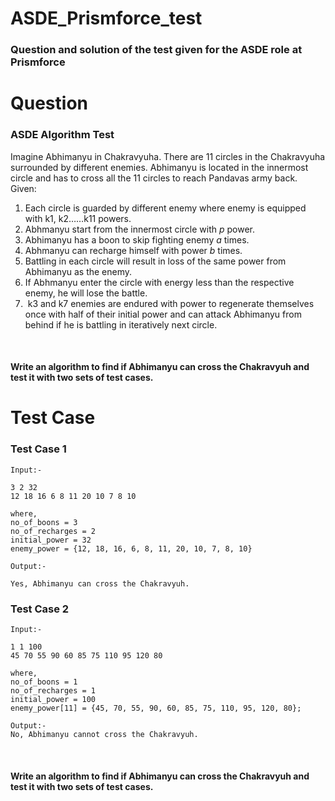 # ASDE_Prismforce_test
<h3>Question and solution of the test given for the ASDE role at Prismforce</h3>

<p>
  <h1>Question</h1>
  <h3>ASDE Algorithm Test</h3>

Imagine Abhimanyu in Chakravyuha. There are 11 circles in the Chakravyuha surrounded by different enemies. Abhimanyu is located in the innermost circle and has to cross all the 11 circles to reach Pandavas army back. 
 <br>
Given:
 <ol>
 <li>Each circle is guarded by different enemy where enemy is equipped with k1, k2……k11 powers. </li>
  <li>Abhmanyu start from the innermost circle with <em>p</em> power.</li> 
  <li>Abhimanyu has a boon to skip fighting enemy <em>a</em> times. </li>
  <li>Abhmanyu can recharge himself with power <em>b</em> times. </li>
  <li>Battling in each circle will result in loss of the same power from Abhimanyu as the enemy. </li>
  <li>If Abhmanyu enter the circle with energy less than the respective enemy, he will lose the battle. </li>
  <li> k3 and k7 enemies are endured with power to regenerate themselves once with half of their initial power and can attack Abhimanyu from behind if he is battling in iteratively next circle. </li>
 </ol>
 
<h4>Write an algorithm to find if Abhimanyu can cross the Chakravyuh and test it with two sets of test cases.</h4>

</p>
<p>
  <h1>Test Case</h1>
  <h3>Test Case 1</h3>



    Input:-

    3 2 32
    12 18 16 6 8 11 20 10 7 8 10

    where,
    no_of_boons = 3
    no_of_recharges = 2
    initial_power = 32
    enemy_power = {12, 18, 16, 6, 8, 11, 20, 10, 7, 8, 10}

    Output:-

    Yes, Abhimanyu can cross the Chakravyuh.




<h3>Test Case 2</h3>
    
    Input:-
    
    1 1 100
    45 70 55 90 60 85 75 110 95 120 80

    where,
    no_of_boons = 1
    no_of_recharges = 1
    initial_power = 100
    enemy_power[11] = {45, 70, 55, 90, 60, 85, 75, 110, 95, 120, 80};

    Output:-
    No, Abhimanyu cannot cross the Chakravyuh.


 
 
<h4>Write an algorithm to find if Abhimanyu can cross the Chakravyuh and test it with two sets of test cases.</h4>

</p>

